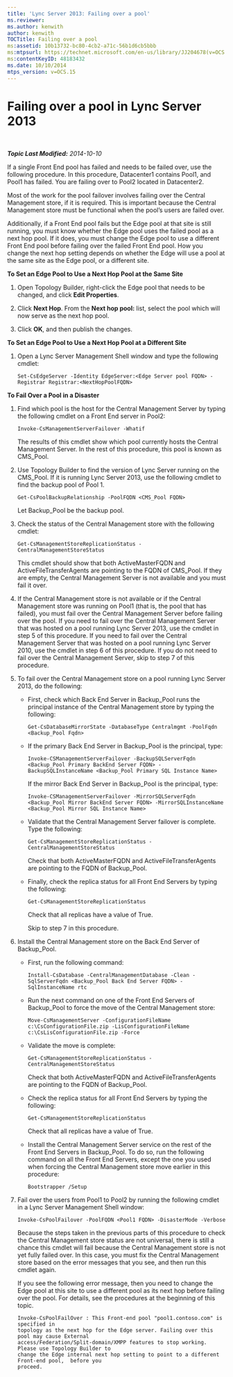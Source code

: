 ```yaml
---
title: 'Lync Server 2013: Failing over a pool'
ms.reviewer: 
ms.author: kenwith
author: kenwith
TOCTitle: Failing over a pool
ms:assetid: 10b13732-bc80-4cb2-a71c-56b1d6cb5bbb
ms:mtpsurl: https://technet.microsoft.com/en-us/library/JJ204678(v=OCS.15)
ms:contentKeyID: 48183432
ms.date: 10/10/2014
mtps_version: v=OCS.15
---
```


<div data-xmlns="http://www.w3.org/1999/xhtml">

<div class="topic" data-xmlns="http://www.w3.org/1999/xhtml" data-msxsl="urn:schemas-microsoft-com:xslt" data-cs="http://msdn.microsoft.com/en-us/">

<div data-asp="http://msdn2.microsoft.com/asp">

# Failing over a pool in Lync Server 2013

</div>

<div id="mainSection">

<div id="mainBody">

<span> </span>

_**Topic Last Modified:** 2014-10-10_

If a single Front End pool has failed and needs to be failed over, use the following procedure. In this procedure, Datacenter1 contains Pool1, and Pool1 has failed. You are failing over to Pool2 located in Datacenter2.

Most of the work for the pool failover involves failing over the Central Management store, if it is required. This is important because the Central Management store must be functional when the pool’s users are failed over.

Additionally, if a Front End pool fails but the Edge pool at that site is still running, you must know whether the Edge pool uses the failed pool as a next hop pool. If it does, you must change the Edge pool to use a different Front End pool before failing over the failed Front End pool. How you change the next hop setting depends on whether the Edge will use a pool at the same site as the Edge pool, or a different site.

**To Set an Edge Pool to Use a Next Hop Pool at the Same Site**

1.  Open Topology Builder, right-click the Edge pool that needs to be changed, and click **Edit Properties**.

2.  Click **Next Hop**. From the **Next hop pool:** list, select the pool which will now serve as the next hop pool.

3.  Click **OK**, and then publish the changes.

**To Set an Edge Pool to Use a Next Hop Pool at a Different Site**

1.  Open a Lync Server Management Shell window and type the following cmdlet:
    
        Set-CsEdgeServer -Identity EdgeServer:<Edge Server pool FQDN> -Registrar Registrar:<NextHopPoolFQDN>

**To Fail Over a Pool in a Disaster**

1.  Find which pool is the host for the Central Management Server by typing the following cmdlet on a Front End server in Pool2:
    
        Invoke-CsManagementServerFailover -Whatif
    
    The results of this cmdlet show which pool currently hosts the Central Management Server. In the rest of this procedure, this pool is known as CMS\_Pool.

2.  Use Topology Builder to find the version of Lync Server running on the CMS\_Pool. If it is running Lync Server 2013, use the following cmdlet to find the backup pool of Pool 1.
    
        Get-CsPoolBackupRelationship -PoolFQDN <CMS_Pool FQDN>
    
    Let Backup\_Pool be the backup pool.

3.  Check the status of the Central Management store with the following cmdlet:
    
        Get-CsManagementStoreReplicationStatus -CentralManagementStoreStatus 
    
    This cmdlet should show that both ActiveMasterFQDN and ActiveFileTransferAgents are pointing to the FQDN of CMS\_Pool. If they are empty, the Central Management Server is not available and you must fail it over.

4.  If the Central Management store is not available or if the Central Management store was running on Pool1 (that is, the pool that has failed), you must fail over the Central Management Server before failing over the pool. If you need to fail over the Central Management Server that was hosted on a pool running Lync Server 2013, use the cmdlet in step 5 of this procedure. If you need to fail over the Central Management Server that was hosted on a pool running Lync Server 2010, use the cmdlet in step 6 of this procedure. If you do not need to fail over the Central Management Server, skip to step 7 of this procedure.

5.  To fail over the Central Management store on a pool running Lync Server 2013, do the following:
    
      - First, check which Back End Server in Backup\_Pool runs the principal instance of the Central Management store by typing the following:
        
            Get-CsDatabaseMirrorState -DatabaseType Centralmgmt -PoolFqdn <Backup_Pool Fqdn>
    
      - If the primary Back End Server in Backup\_Pool is the principal, type:
        
            Invoke-CSManagementServerFailover -BackupSQLServerFqdn <Backup_Pool Primary BackEnd Server FQDN> -BackupSQLInstanceName <Backup_Pool Primary SQL Instance Name>
        
        If the mirror Back End Server in Backup\_Pool is the principal, type:
        
            Invoke-CSManagementServerFailover -MirrorSQLServerFqdn <Backup_Pool Mirror BackEnd Server FQDN> -MirrorSQLInstanceName <Backup_Pool Mirror SQL Instance Name>
    
      - Validate that the Central Management Server failover is complete. Type the following:
        
            Get-CsManagementStoreReplicationStatus -CentralManagementStoreStatus 
        
        Check that both ActiveMasterFQDN and ActiveFileTransferAgents are pointing to the FQDN of Backup\_Pool.
    
      - Finally, check the replica status for all Front End Servers by typing the following:
        
            Get-CsManagementStoreReplicationStatus 
        
        Check that all replicas have a value of True.
        
        Skip to step 7 in this procedure.

6.  Install the Central Management store on the Back End Server of Backup\_Pool.
    
      - First, run the following command:
        
        ``` 
        Install-CsDatabase -CentralManagementDatabase -Clean -SqlServerFqdn <Backup_Pool Back End Server FQDN> -SqlInstanceName rtc  
        ```
    
      - Run the next command on one of the Front End Servers of Backup\_Pool to force the move of the Central Management store:
        
            Move-CsManagementServer -ConfigurationFileName c:\CsConfigurationFile.zip -LisConfigurationFileName c:\CsLisConfigurationFile.zip -Force 
    
      - Validate the move is complete:
        
            Get-CsManagementStoreReplicationStatus -CentralManagementStoreStatus 
        
        Check that both ActiveMasterFQDN and ActiveFileTransferAgents are pointing to the FQDN of Backup\_Pool.
    
      - Check the replica status for all Front End Servers by typing the following:
        
            Get-CsManagementStoreReplicationStatus 
        
        Check that all replicas have a value of True.
    
      - Install the Central Management Server service on the rest of the Front End Servers in Backup\_Pool. To do so, run the following command on all the Front End Servers, except the one you used when forcing the Central Management store move earlier in this procedure:
        
            Bootstrapper /Setup 

7.  Fail over the users from Pool1 to Pool2 by running the following cmdlet in a Lync Server Management Shell window:
    
        Invoke-CsPoolFailover -PoolFQDN <Pool1 FQDN> -DisasterMode -Verbose
    
    Because the steps taken in the previous parts of this procedure to check the Central Management store status are not universal, there is still a chance this cmdlet will fail because the Central Management store is not yet fully failed over. In this case, you must fix the Central Management store based on the error messages that you see, and then run this cmdlet again.
    
    If you see the following error message, then you need to change the Edge pool at this site to use a different pool as its next hop before failing over the pool. For details, see the procedures at the beginning of this topic.
    
        Invoke-CsPoolFailOver : This Front-end pool "pool1.contoso.com" is specified in
        topology as the next hop for the Edge server. Failing over this pool may cause External
        access/Federation/Split-domain/XMPP features to stop working. Please use Topology Builder to
        change the Edge internal next hop setting to point to a different Front-end pool,  before you
        proceed.

</div>

<span> </span>

</div>

</div>

</div>

